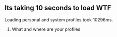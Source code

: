 
## Its taking 10 seconds to load WTF

Loading personal and system profiles took 10296ms.

1. What and where are your profiles
